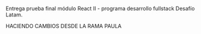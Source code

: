Entrega prueba final módulo React II - programa desarrollo fullstack Desafío Latam.

HACIENDO CAMBIOS DESDE LA RAMA PAULA
